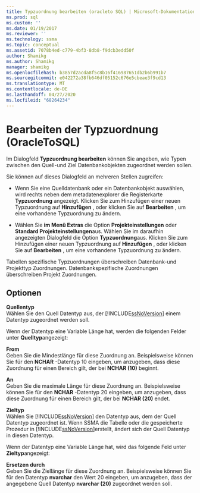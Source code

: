 ```yaml
---
title: Typzuordnung bearbeiten (oracleto SQL) | Microsoft-Dokumentation
ms.prod: sql
ms.custom: ''
ms.date: 01/19/2017
ms.reviewer: ''
ms.technology: ssma
ms.topic: conceptual
ms.assetid: 7078b4ed-c779-4bf3-8db8-f9dcb3edd50f
author: Shamikg
ms.author: Shamikg
manager: shamikg
ms.openlocfilehash: b3857d2acda8f5c8b16f416987651db2b6b991b7
ms.sourcegitcommit: e042272a38fb646df05152c676e5cbeae3f9cd13
ms.translationtype: MT
ms.contentlocale: de-DE
ms.lasthandoff: 04/27/2020
ms.locfileid: "68264234"
---
```

# <a name="edit-type-mapping-oracletosql"></a>Bearbeiten der Typzuordnung (OracleToSQL)
Im Dialogfeld **Typzuordnung bearbeiten** können Sie angeben, wie Typen zwischen den Quell-und Ziel Datenbankobjekten zugeordnet werden sollen.  
  
Sie können auf dieses Dialogfeld an mehreren Stellen zugreifen:  
  
-   Wenn Sie eine Quelldatenbank oder ein Datenbankobjekt auswählen, wird rechts neben dem metadatenexplorer die Registerkarte **Typzuordnung** angezeigt. Klicken Sie zum Hinzufügen einer neuen Typzuordnung auf **Hinzufügen** , oder klicken Sie auf **Bearbeiten** , um eine vorhandene Typzuordnung zu ändern.  
  
-   Wählen Sie **im Menü Extras** die Option **Projekteinstellungen** oder **Standard Projekteinstellungen**aus. Wählen Sie im daraufhin angezeigten Dialogfeld die Option **Typzuordnung**aus. Klicken Sie zum Hinzufügen einer neuen Typzuordnung auf **Hinzufügen** , oder klicken Sie auf **Bearbeiten** , um eine vorhandene Typzuordnung zu ändern.  
  
Tabellen spezifische Typzuordnungen überschreiben Datenbank-und Projekttyp Zuordnungen. Datenbankspezifische Zuordnungen überschreiben Projekt Zuordnungen.  
  
## <a name="options"></a>Optionen  
**Quellentyp**  
Wählen Sie den Quell Datentyp aus, der [!INCLUDE[ssNoVersion](../../includes/ssnoversion-md.md)] einem Datentyp zugeordnet werden soll.  
  
Wenn der Datentyp eine Variable Länge hat, werden die folgenden Felder unter **Quelltyp**angezeigt:  
  
**From**  
Geben Sie die Mindestlänge für diese Zuordnung an. Beispielsweise können Sie für den **NCHAR** -Datentyp 10 eingeben, um anzugeben, dass diese Zuordnung für einen Bereich gilt, der bei **NCHAR (10)** beginnt.  
  
**An**  
Geben Sie die maximale Länge für diese Zuordnung an. Beispielsweise können Sie für den **NCHAR** -Datentyp 20 eingeben, um anzugeben, dass diese Zuordnung für einen Bereich gilt, der bei **NCHAR (20)** endet.  
  
**Zieltyp**  
Wählen Sie [!INCLUDE[ssNoVersion](../../includes/ssnoversion-md.md)] den Datentyp aus, dem der Quell Datentyp zugeordnet ist. Wenn SSMA die Tabelle oder die gespeicherte Prozedur in [!INCLUDE[ssNoVersion](../../includes/ssnoversion-md.md)]erstellt, ändert sich der Quell Datentyp in diesen Datentyp.  
  
Wenn der Datentyp eine Variable Länge hat, wird das folgende Feld unter **Zieltyp**angezeigt:  
  
**Ersetzen durch**  
Geben Sie die Ziellänge für diese Zuordnung an. Beispielsweise können Sie für den Datentyp **nvarchar** den Wert 20 eingeben, um anzugeben, dass der angegebene Quell Datentyp **nvarchar (20)** zugeordnet werden soll.  
  

